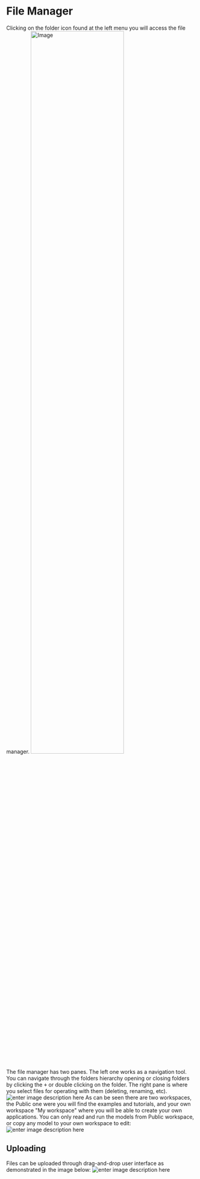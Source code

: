 # File Manager
Clicking on the folder icon found at the left menu you will access the file manager.
<img alt="Image" title="icon coco" src="http://img.pyplan.org/FileManger-Open_small.png" width="70%"/>

The file manager has two panes. The left one works as a navigation tool. You can navigate through the folders hierarchy opening or closing folders by clicking the <kbd>+</kbd> or double clicking on the folder.
The right pane is where you select files for operating with them (deleting, renaming, etc).
![enter image description here](http://img.pyplan.org/FileManager-home.png)
As can be seen there are two workspaces, the Public one were you will find the examples and tutorials, and your own workspace "My workspace" where you will be able to create your own applications.
You can only read and run the models from Public workspace, or copy any model to your own workspace to edit:
![enter image description here](http://img.pyplan.org/FileManager-CopyIn.png)

## Uploading
Files can be uploaded through drag-and-drop user interface as demonstrated in the image below:
![enter image description here](http://img.pyplan.org/FileManager-upload.gif)


<!--stackedit_data:
eyJoaXN0b3J5IjpbLTE1MjA2NzI5MDEsNzY4MTYzNDY2LC02MD
c1MjQ5NjQsNTY2NTc5NjY2LC0yMTE1MDg2NTAyLDE0NTMwMTQy
ODIsLTYyMDg2MjMzNywtMTU4NTU2MDAwNiwxNDA1MTkzMTQ4LD
E0NDI0MDk4NjEsODIyNDM1NTQ0LDIwNzIyOTQyOTEsLTI4Nzk5
MjIyNCwxNzQzMTgxNzA3LC0xMjIxODU5ODAzLDQ2MDk5OTgyOC
wtMjkzMDI1MzE2LDE3NDUyMzI1NThdfQ==
-->
